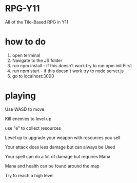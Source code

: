 # RPG-Y11
All of the Tile-Based RPG in Y11

# how to do
1. open terminal
2. Navigate to the JS folder
3. run npm install - if this doesn't work try to run npm init First
4. run npm start - if this  doesn't work try to node server.js
5. go to localhost:3000

# playing
Use WASD to move

Kill enemies to level up

use "e" to collect resources

Level up to upgrade your weapon with resources you sell

Your attack does less damage but can always be Used

Your spell can do a lot of damage but requires Mana

Mana and health can be found around the map

Try to reach a high level
